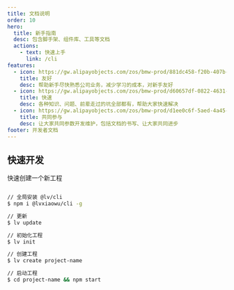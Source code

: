 ```yaml
---
title: 文档说明
order: 10
hero:
  title: 新手指南
  desc: 包含脚手架、组件库、工具等文档
  actions:
    - text: 快速上手
      link: /cli
features:
  - icon: https://gw.alipayobjects.com/zos/bmw-prod/881dc458-f20b-407b-947a-95104b5ec82b/k79dm8ih_w144_h144.png
    title: 友好
    desc: 帮助新手尽快熟悉公司业务，减少学习的成本，对新手友好
  - icon: https://gw.alipayobjects.com/zos/bmw-prod/d60657df-0822-4631-9d7c-e7a869c2f21c/k79dmz3q_w126_h126.png
    title: 快速
    desc: 各种知识、问题、前辈走过的坑全部都有，帮助大家快速解决
  - icon: https://gw.alipayobjects.com/zos/bmw-prod/d1ee0c6f-5aed-4a45-a507-339a4bfe076c/k7bjsocq_w144_h144.png
    title: 共同参与
    desc: 让大家共同参数开发维护，包括文档的书写、让大家共同进步
footer: 开发者文档
---
```


## 快速开发

快速创建一个新工程

```bash

// 全局安装 @lv/cli
$ npm i @lvxiaowu/cli -g

// 更新
$ lv update

// 初始化工程
$ lv init

// 创建工程
$ lv create project-name

// 启动工程
$ cd project-name && npm start
```
